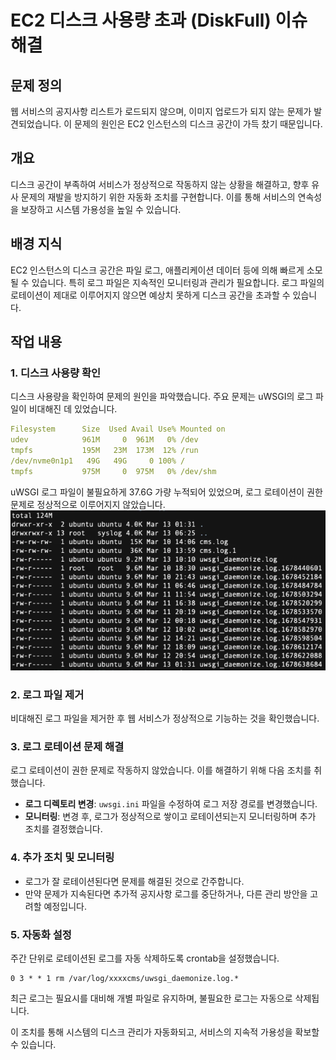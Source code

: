 # EC2 디스크 사용량 초과 (DiskFull) 이슈 해결

## 문제 정의

웹 서비스의 공지사항 리스트가 로드되지 않으며, 이미지 업로드가 되지 않는 문제가 발견되었습니다. 이 문제의 원인은 EC2 인스턴스의 디스크 공간이 가득 찼기 때문입니다.

## 개요

디스크 공간이 부족하여 서비스가 정상적으로 작동하지 않는 상황을 해결하고, 향후 유사 문제의 재발을 방지하기 위한 자동화 조치를 구현합니다. 이를 통해 서비스의 연속성을 보장하고 시스템 가용성을 높일 수 있습니다.

## 배경 지식

EC2 인스턴스의 디스크 공간은 파일 로그, 애플리케이션 데이터 등에 의해 빠르게 소모될 수 있습니다. 특히 로그 파일은 지속적인 모니터링과 관리가 필요합니다. 로그 파일의 로테이션이 제대로 이루어지지 않으면 예상치 못하게 디스크 공간을 초과할 수 있습니다.

## 작업 내용

### 1. 디스크 사용량 확인

디스크 사용량을 확인하여 문제의 원인을 파악했습니다. 주요 문제는 uWSGI의 로그 파일이 비대해진 데 있었습니다.

```yaml
Filesystem      Size  Used Avail Use% Mounted on
udev            961M     0  961M   0% /dev
tmpfs           195M   23M  173M  12% /run
/dev/nvme0n1p1   49G   49G     0 100% /
tmpfs           975M     0  975M   0% /dev/shm
```

uWSGI 로그 파일이 불필요하게 37.6G 가량 누적되어 있었으며, 로그 로테이션이 권한 문제로 정상적으로 이루어지지 않았습니다.
![image.png](aws-ec2-instance-diskfull/image.png)

### 2. 로그 파일 제거

비대해진 로그 파일을 제거한 후 웹 서비스가 정상적으로 기능하는 것을 확인했습니다.

### 3. 로그 로테이션 문제 해결

로그 로테이션이 권한 문제로 작동하지 않았습니다. 이를 해결하기 위해 다음 조치를 취했습니다.

- **로그 디렉토리 변경**: `uwsgi.ini` 파일을 수정하여 로그 저장 경로를 변경했습니다.
- **모니터링**: 변경 후, 로그가 정상적으로 쌓이고 로테이션되는지 모니터링하며 추가 조치를 결정했습니다.

### 4. 추가 조치 및 모니터링

- 로그가 잘 로테이션된다면 문제를 해결된 것으로 간주합니다.
- 만약 문제가 지속된다면 추가적 공지사항 로그를 중단하거나, 다른 관리 방안을 고려할 예정입니다.

### 5. 자동화 설정

주간 단위로 로테이션된 로그를 자동 삭제하도록 crontab을 설정했습니다.

```crontab
0 3 * * 1 rm /var/log/xxxxcms/uwsgi_daemonize.log.*
```

최근 로그는 필요시를 대비해 개별 파일로 유지하며, 불필요한 로그는 자동으로 삭제됩니다.

이 조치를 통해 시스템의 디스크 관리가 자동화되고, 서비스의 지속적 가용성을 확보할 수 있습니다.